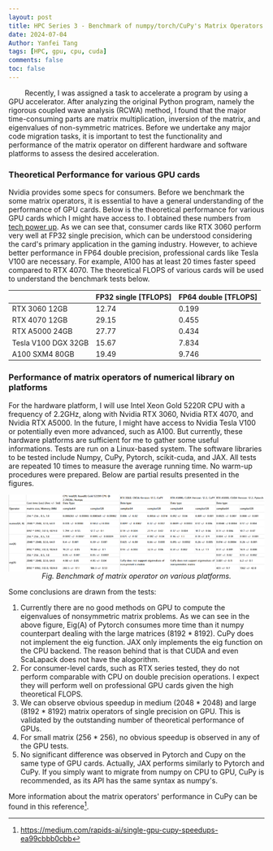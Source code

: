 ```yaml
---
layout: post
title: HPC Series 3 - Benchmark of numpy/torch/CuPy's Matrix Operators on Various Platforms
date: 2024-07-04
Author: Yanfei Tang
tags: [HPC, gpu, cpu, cuda]
comments: false
toc: false
---
```


&emsp;&emsp; Recently, I was assigned a task to accelerate a program by using a GPU accelerator. After analyzing the original Python program, namely the rigorous coupled wave analysis (RCWA) method, I found that the major time-consuming parts are matrix multiplication, inversion of the matrix, and eigenvalues of non-symmetric matrices. Before we undertake any major code migration tasks, it is important to test the functionality and performance of the matrix operator on different hardware and software platforms to assess the desired acceleration.

<!-- more -->

### Theoretical Performance for various GPU cards

Nvidia provides some specs for consumers. Before we benchmark the some matrix operators, it is essential to have a general understanding of the performance of GPU cards. Below is the theoretical performance for various GPU cards which I might have access to. I obtained these numbers from [tech power up](https://www.techpowerup.com/gpu-specs/a100-sxm4-80-gb.c3746). As we can see that, consumer cards like RTX 3060 perform very well at FP32 single precision, which can be understood considering the card's primary application in the gaming industry. However, to achieve better performance in FP64 double precision, professional cards like Tesla V100 are necessary. For example, A100 has at least 20 times faster speed compared to RTX 4070. The theoretical FLOPS of various cards will be used to understand the benchmark tests below.

|                     | FP32 single [TFLOPS] | FP64 double [TFLOPS] |
|---------------------|----------------------|----------------------|
| RTX 3060 12GB       | 12.74                | 0.199                |
| RTX 4070 12GB       | 29.15                | 0.455                |
| RTX A5000 24GB      | 27.77                | 0.434                |
| Tesla V100 DGX 32GB | 15.67                | 7.834                |
| A100 SXM4 80GB      | 19.49                | 9.746                |


### Performance of matrix operators of numerical library on platforms

For the hardware platform, I will use Intel Xeon Gold 5220R CPU with a frequency of 2.2GHz, along with Nvidia RTX 3060, Nvidia RTX 4070, and Nvidia RTX A5000. In the future, I might have access to Nvidia Tesla V100 or potentially even more advanced, such as A100. But currently, these hardware platforms are sufficient for me to gather some useful informations. Tests are run on a Linux-based system. The software libraries to be tested include Numpy, CuPy, Pytorch, scikit-cuda, and JAX. All tests are repeated 10 times to measure the average running time. No warm-up procedures were prepared. Below are partial results presented in the figures.

<p align="center">
   <img src="/images/2024/benchmark_gpu.png" alt="drawing" align="middle"/>
   <em>Fig. Benchmark of matrix operator on various platforms.</em>
</p>

Some conclusions are drawn from the tests:
1. Currently there are no good methods on GPU to compute the eigenvalues of nonsymmetric matrix problems. As we can see in the above figure, Eig(A) of Pytorch consumes more time than it numpy counterpart dealing with the large matrices (8192 * 8192). CuPy does not implement the eig function. JAX only implements the eig function on the CPU backend. The reason behind that is that CUDA and even ScaLapack does not have the alogorithm. 
2. For consumer-level cards, such as RTX series tested, they do not perform comparable with CPU on double precision operations. I expect they will perform well on professional GPU cards given the high theoretical FLOPS.
3. We can observe obvious speedup in medium (2048 * 2048) and large (8192 * 8192) matrix operators of single precision on GPU. This is validated by the outstanding number of theoretical performance of GPUs.
4. For small matrix (256 * 256), no obvious speedup is observed in any of the GPU tests.
5. No significant difference was observed in Pytorch and Cupy on the same type of GPU cards. Actually, JAX performs similarly to Pytorch and CuPy. If you simply want to migrate from numpy on CPU to GPU, CuPy is recommended, as its API has the same syntax as numpy's.

More information about the matrix operators' performance in CuPy can be found in this reference[^1].


[^1]: https://medium.com/rapids-ai/single-gpu-cupy-speedups-ea99cbbb0cbb